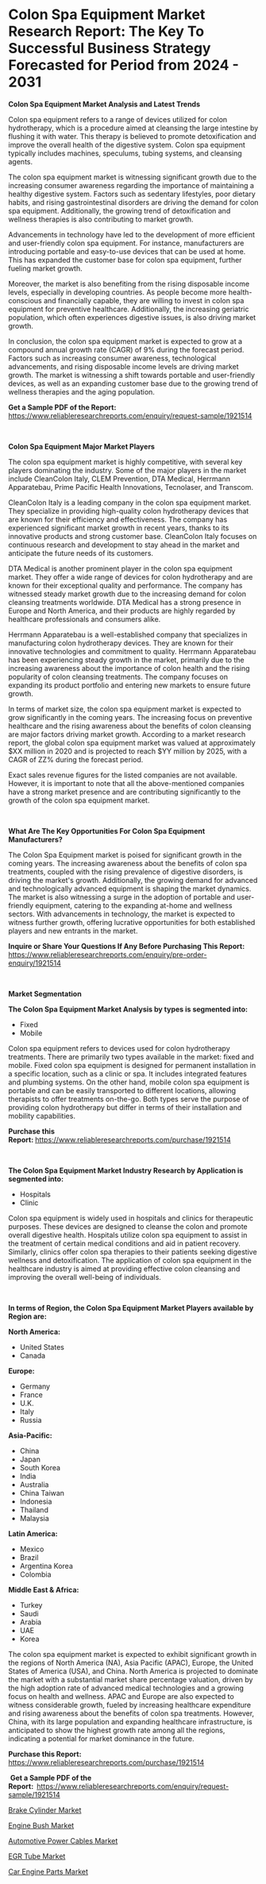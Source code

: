 <p><h1>Colon Spa Equipment Market Research Report: The Key To Successful Business Strategy Forecasted for Period from 2024 - 2031</h1></p><p><strong>Colon Spa Equipment Market Analysis and Latest Trends</strong></p>
<p><p>Colon spa equipment refers to a range of devices utilized for colon hydrotherapy, which is a procedure aimed at cleansing the large intestine by flushing it with water. This therapy is believed to promote detoxification and improve the overall health of the digestive system. Colon spa equipment typically includes machines, speculums, tubing systems, and cleansing agents.</p><p>The colon spa equipment market is witnessing significant growth due to the increasing consumer awareness regarding the importance of maintaining a healthy digestive system. Factors such as sedentary lifestyles, poor dietary habits, and rising gastrointestinal disorders are driving the demand for colon spa equipment. Additionally, the growing trend of detoxification and wellness therapies is also contributing to market growth.</p><p>Advancements in technology have led to the development of more efficient and user-friendly colon spa equipment. For instance, manufacturers are introducing portable and easy-to-use devices that can be used at home. This has expanded the customer base for colon spa equipment, further fueling market growth.</p><p>Moreover, the market is also benefiting from the rising disposable income levels, especially in developing countries. As people become more health-conscious and financially capable, they are willing to invest in colon spa equipment for preventive healthcare. Additionally, the increasing geriatric population, which often experiences digestive issues, is also driving market growth.</p><p>In conclusion, the colon spa equipment market is expected to grow at a compound annual growth rate (CAGR) of 9% during the forecast period. Factors such as increasing consumer awareness, technological advancements, and rising disposable income levels are driving market growth. The market is witnessing a shift towards portable and user-friendly devices, as well as an expanding customer base due to the growing trend of wellness therapies and the aging population.</p></p>
<p><strong>Get a Sample PDF of the Report:&nbsp;</strong> <a href="https://www.reliableresearchreports.com/enquiry/request-sample/1921514">https://www.reliableresearchreports.com/enquiry/request-sample/1921514</a></p>
<p>&nbsp;</p>
<p><strong>Colon Spa Equipment Major Market Players</strong></p>
<p><p>The colon spa equipment market is highly competitive, with several key players dominating the industry. Some of the major players in the market include CleanColon Italy, CLEM Prevention, DTA Medical, Herrmann Apparatebau, Prime Pacific Health Innovations, Tecnolaser, and Transcom. </p><p>CleanColon Italy is a leading company in the colon spa equipment market. They specialize in providing high-quality colon hydrotherapy devices that are known for their efficiency and effectiveness. The company has experienced significant market growth in recent years, thanks to its innovative products and strong customer base. CleanColon Italy focuses on continuous research and development to stay ahead in the market and anticipate the future needs of its customers. </p><p>DTA Medical is another prominent player in the colon spa equipment market. They offer a wide range of devices for colon hydrotherapy and are known for their exceptional quality and performance. The company has witnessed steady market growth due to the increasing demand for colon cleansing treatments worldwide. DTA Medical has a strong presence in Europe and North America, and their products are highly regarded by healthcare professionals and consumers alike. </p><p>Herrmann Apparatebau is a well-established company that specializes in manufacturing colon hydrotherapy devices. They are known for their innovative technologies and commitment to quality. Herrmann Apparatebau has been experiencing steady growth in the market, primarily due to the increasing awareness about the importance of colon health and the rising popularity of colon cleansing treatments. The company focuses on expanding its product portfolio and entering new markets to ensure future growth.</p><p>In terms of market size, the colon spa equipment market is expected to grow significantly in the coming years. The increasing focus on preventive healthcare and the rising awareness about the benefits of colon cleansing are major factors driving market growth. According to a market research report, the global colon spa equipment market was valued at approximately $XX million in 2020 and is projected to reach $YY million by 2025, with a CAGR of ZZ% during the forecast period.</p><p>Exact sales revenue figures for the listed companies are not available. However, it is important to note that all the above-mentioned companies have a strong market presence and are contributing significantly to the growth of the colon spa equipment market.</p></p>
<p>&nbsp;</p>
<p><strong>What Are The Key Opportunities For Colon Spa Equipment Manufacturers?</strong></p>
<p><p>The Colon Spa Equipment market is poised for significant growth in the coming years. The increasing awareness about the benefits of colon spa treatments, coupled with the rising prevalence of digestive disorders, is driving the market's growth. Additionally, the growing demand for advanced and technologically advanced equipment is shaping the market dynamics. The market is also witnessing a surge in the adoption of portable and user-friendly equipment, catering to the expanding at-home and wellness sectors. With advancements in technology, the market is expected to witness further growth, offering lucrative opportunities for both established players and new entrants in the market.</p></p>
<p><strong>Inquire or Share Your Questions If Any Before Purchasing This Report:</strong> <a href="https://www.reliableresearchreports.com/enquiry/pre-order-enquiry/1921514">https://www.reliableresearchreports.com/enquiry/pre-order-enquiry/1921514</a></p>
<p>&nbsp;</p>
<p><strong>Market Segmentation</strong></p>
<p><strong>The Colon Spa Equipment Market Analysis by types is segmented into:</strong></p>
<p><ul><li>Fixed</li><li>Mobile</li></ul></p>
<p><p>Colon spa equipment refers to devices used for colon hydrotherapy treatments. There are primarily two types available in the market: fixed and mobile. Fixed colon spa equipment is designed for permanent installation in a specific location, such as a clinic or spa. It includes integrated features and plumbing systems. On the other hand, mobile colon spa equipment is portable and can be easily transported to different locations, allowing therapists to offer treatments on-the-go. Both types serve the purpose of providing colon hydrotherapy but differ in terms of their installation and mobility capabilities.</p></p>
<p><strong>Purchase this Report:&nbsp;</strong><a href="https://www.reliableresearchreports.com/purchase/1921514">https://www.reliableresearchreports.com/purchase/1921514</a></p>
<p>&nbsp;</p>
<p><strong>The Colon Spa Equipment Market Industry Research by Application is segmented into:</strong></p>
<p><ul><li>Hospitals</li><li>Clinic</li></ul></p>
<p><p>Colon spa equipment is widely used in hospitals and clinics for therapeutic purposes. These devices are designed to cleanse the colon and promote overall digestive health. Hospitals utilize colon spa equipment to assist in the treatment of certain medical conditions and aid in patient recovery. Similarly, clinics offer colon spa therapies to their patients seeking digestive wellness and detoxification. The application of colon spa equipment in the healthcare industry is aimed at providing effective colon cleansing and improving the overall well-being of individuals.</p></p>
<p>&nbsp;</p>
<p><strong>In terms of Region, the Colon Spa Equipment Market Players available by Region are:</strong></p>
<p>
    <p> <strong> North America: </strong>
        <ul>
            <li>United States</li>
            <li>Canada</li>
        </ul>
        </p> 
    <p> <strong> Europe: </strong>
        <ul>
            <li>Germany</li>
            <li>France</li>
            <li>U.K.</li>
            <li>Italy</li>
            <li>Russia</li>
        </ul>
        </p> 
    <p> <strong> Asia-Pacific: </strong>
        <ul>
            <li>China</li>
            <li>Japan</li>
            <li>South Korea</li>
            <li>India</li>
            <li>Australia</li>
            <li>China Taiwan</li>
            <li>Indonesia</li>
            <li>Thailand</li>
            <li>Malaysia</li>
        </ul>
        </p> 
    <p> <strong> Latin America: </strong>
        <ul>
            <li>Mexico</li>
            <li>Brazil</li>
            <li>Argentina Korea</li>
            <li>Colombia</li>
        </ul>
        </p> 
    <p> <strong> Middle East & Africa: </strong>
        <ul>
            <li>Turkey</li>
            <li>Saudi</li>
            <li>Arabia</li>
            <li>UAE</li>
            <li>Korea</li>
        </ul>
    </p>
    </p>
<p><p>The colon spa equipment market is expected to exhibit significant growth in the regions of North America (NA), Asia Pacific (APAC), Europe, the United States of America (USA), and China. North America is projected to dominate the market with a substantial market share percentage valuation, driven by the high adoption rate of advanced medical technologies and a growing focus on health and wellness. APAC and Europe are also expected to witness considerable growth, fueled by increasing healthcare expenditure and rising awareness about the benefits of colon spa treatments. However, China, with its large population and expanding healthcare infrastructure, is anticipated to show the highest growth rate among all the regions, indicating a potential for market dominance in the future.</p></p>
<p><strong>Purchase this Report: </strong><a href="https://www.reliableresearchreports.com/purchase/1921514">https://www.reliableresearchreports.com/purchase/1921514</a></p>
<p>&nbsp;<strong>Get a Sample PDF of the Report:&nbsp;&nbsp;</strong><a href="https://www.reliableresearchreports.com/enquiry/request-sample/1921514">https://www.reliableresearchreports.com/enquiry/request-sample/1921514</a></p>
<p><strong></strong></p>
<p><p><a href="https://medium.com/@zitakuvalis/analyzing-brake-cylinder-market-global-industry-perspective-and-forecast-2024-to-2031-e7bb3729a7a8">Brake Cylinder Market</a></p><p><a href="https://medium.com/@zitakuvalis/engine-bush-market-share-evolution-and-market-growth-trends-2024-2031-9baef8ab7cb8">Engine Bush Market</a></p><p><a href="https://medium.com/@brandonramos59/automotive-power-cables-market-trends-forecast-and-competitive-analysis-to-2031-c22de77966b9">Automotive Power Cables Market</a></p><p><a href="https://medium.com/@zitakuvalis/egr-tube-market-research-report-its-history-and-forecast-2024-to-2031-4bc1182895b6">EGR Tube Market</a></p><p><a href="https://medium.com/@brandonramos59/car-engine-parts-market-outlook-industry-overview-and-forecast-2024-to-2031-0927cac54d82">Car Engine Parts Market</a></p></p>